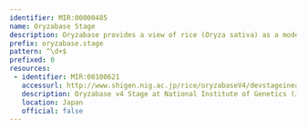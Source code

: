 ```yaml
---
identifier: MIR:00000485
name: Oryzabase Stage
description: Oryzabase provides a view of rice (Oryza sativa) as a model monocot plant by integrating biological data with molecular genomic information. It contains information about rice development and anatomy, rice mutants, and genetic resources, especially for wild varieties of rice. Developmental and anatomical descriptions include in situ gene expression data serving as stage and tissue markers. This collection references development stage information.
prefix: oryzabase.stage
pattern: ^\d+$
prefixed: 0
resources:
 - identifier: MIR:00100621
   accessurl: http://www.shigen.nig.ac.jp/rice/oryzabaseV4/devstageineachorgan/detail/
   description: Oryzabase v4 Stage at National Institute of Genetics (Japan)
   location: Japan
   official: false
---
```

